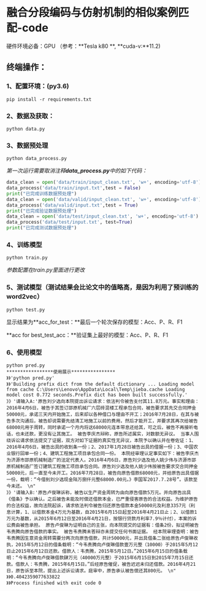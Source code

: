 # 融合分段编码与仿射机制的相似案例匹配-code

硬件环境必备：GPU （参考：**Tesla k80 **, **cuda-v:**11.2)

## 终端操作：

### 1、配置环境：(py3.6)

```shell
pip install -r requirements.txt
```

### 2、数据及获取：

```shell
python data.py
```

### 3、数据预处理

```shell
python data_process.py
```

*第一次运行需要取消注释**data_process.py**中的如下代码：*

```python
data_clean = open('data/train/input_clean.txt', 'w+', encoding='utf-8')
data_process('data/train/input.txt',test = False)
print("已完成训练数据预处理")
data_clean = open('data/valid/input_clean.txt', 'w+', encoding='utf-8')
data_process('data/valid/input.txt',test = True)
print("已完成验证数据预处理")
data_clean = open('data/test/input_clean.txt', 'w+', encoding='utf-8')
data_process('data/test/input.txt', test=True)
print("已完成测试数据预处理")
```

### 4、训练模型

```shell
python train.py
```

*参数配置在train.py里面进行更改*

### 5、测试模型（测试结果会比论文中的值略高，是因为利用了预训练的word2vec）

```shell
python test.py
```

显示结果为**acc_for_test：**最后一个轮次保存的模型：Acc、P、R、F1

**acc for best_test_acc：**验证集上最好的模型：Acc、P、R、F1

### 6、使用模型

```shell
python pred.py
*****************使用展示****************
》》'python pred.py'
》》'Building prefix dict from the default dictionary ... Loading model from cache C:\Users\Lenovo\AppData\Local\Temp\jieba.cache Loading model cost 0.772 seconds.Prefix dict has been built successfully.'
》》'请输入A:'原告刘少选向本院提出诉讼请求：依法判令被告支付其11.8万元。事实和理由：2016年4月6日，被告于其签订邵原机械厂六层砖混楼工程承包合同，被告要求其先交合同押金50000元，承诺三天内开始施工，后来却以各种借口与理由不开工；2016年7月28日，在其与被告多次沟通后，被告却说需要先结清工地施工以前的费用，然后才能开工，并要求其再次给被告68000元用于周转，同时承诺一个月内将这68000元连本带息还给其，可之后，被告不再接听电话，也未还款，更没有让其施工。 被告李庆杰辩称，原告所述属实，对数额无异议。 当事人围绕诉讼请求依法提交了证据，双方对如下证据的真实性无异议，本院予以确认并在卷佐证：1、2016年4月6日，被告出具的收到条一份；2、2017年1月28日被告出具的借据一份；3、中国农业银行回单一份；4、建筑工程施工项目承包合同一份。 本院经审理认定事实如下：被告李庆杰为济源市邵原机械制造厂的法定代表人。2016年4月6日，原告刘少选及他人姚少伟与济源市邵原机械制造厂签订建筑工程施工项目承包合同。原告刘少选及他人姚少伟按被告要求交合同押金50000元，后一直至今未开工。2016年7月28日，被告向原告借款68000元，并给原告出具借据一份，载明：“今借到刘少选现金陆万捌仟元整68000.00元。》李国军2017.7.28号”。该款至今未还。 \n"
》》'请输入B:'原告卢俊琳诉称，被告以生产资金周转为由向原告借款5万元。并向原告出具《借条》予以确认。之后被告未能及时偿还借款本金，已严重侵害原告的合法权益。为维护原告的合法权益，故向法院起诉，请求依法判令被告归还原告借款本金50000元及利息3357元（利息计算，1、以借款本金4万元为基数，自2015年6月15日起至2016年4月21日止；2、以借款1万元为基数，从2015年6月12日至2016年4月21日，按银行贷款月利率7.9％计付），本案的诉讼费由被告承担。 原告卢俊琳为证明自己的主张，向本院提交的证据有：借条2份，拟证明被告韦贵腾向原告借款的事实。 被告韦贵腾未答辩亦未提交任何书面证据。 经本院审理查明：被告韦贵腾因生意资金周转需要分两次向原告借款，共计50000元，并出具借条二张给原告卢俊琳收执，2015年5月12日的借条载明：“今韦贵腾向卢俊琳借款壹万元整（10000）于2015年5月12日止2015年6月12日还款。借款人：韦贵腾，2015年5月12日。”2015年6月15日的借条载明：“今韦贵腾向卢俊琳借款肆万元（40000万元整）于2015年6月15日到2015年7月15日还款。借款人：韦贵腾，2015年6月15日。”后经原告催促，被告迟迟未归还借款。2016年4月21日，原告诉至本院，提出上述诉讼请求。庭审中，原告承认被告偿还其800元。 \n"
》》0.4042359077633822
》》Process finished with exit code 0
```

